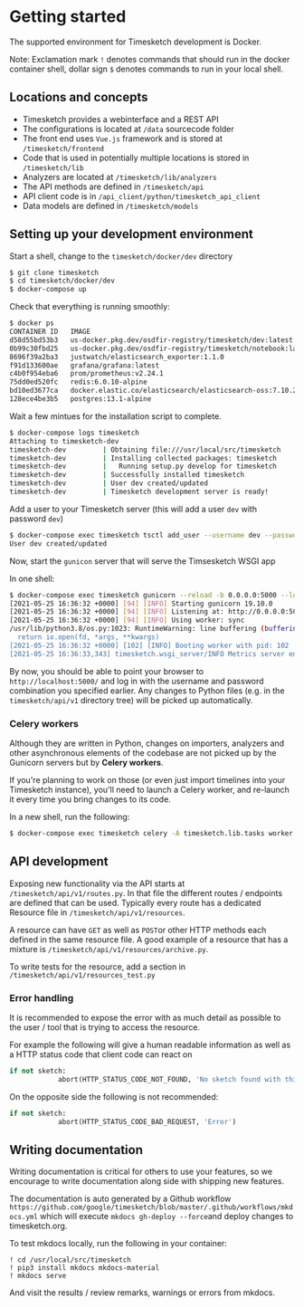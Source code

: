 # Getting started

The supported environment for Timesketch development is Docker.

Note: Exclamation mark `!` denotes commands that should run in the docker container shell, dollar sign `$` denotes commands to run in your local shell.

## Locations and concepts

- Timesketch provides a webinterface and a REST API
- The configurations is located at `/data` sourcecode folder
- The front end uses `Vue.js` framework and is stored at `/timesketch/frontend`
- Code that is used in potentially multiple locations is stored in `/timesketch/lib`
- Analyzers are located at `/timesketch/lib/analyzers`
- The API methods are defined in `/timesketch/api`
- API client code is in `/api_client/python/timesketch_api_client`
- Data models are defined in `/timesketch/models`

## Setting up your development environment

Start a shell, change to the `timesketch/docker/dev` directory

```bash
$ git clone timesketch
$ cd timesketch/docker/dev
$ docker-compose up
```

Check that everything is running smoothly:

```bash
$ docker ps
CONTAINER ID   IMAGE                                                          COMMAND                  CREATED       STATUS       PORTS                                NAMES
d58d55bd53b3   us-docker.pkg.dev/osdfir-registry/timesketch/dev:latest        "/docker-entrypoint.…"   3 hours ago   Up 3 hours   127.0.0.1:5000->5000/tcp             timesketch-dev
0b99c30fbd25   us-docker.pkg.dev/osdfir-registry/timesketch/notebook:latest   "jupyter notebook"       3 hours ago   Up 3 hours   127.0.0.1:8844->8844/tcp, 8899/tcp   notebook
8696f39a2ba3   justwatch/elasticsearch_exporter:1.1.0                         "/bin/elasticsearch_…"   3 hours ago   Up 3 hours   9114/tcp                             es-metrics-exporter
f91d133600ae   grafana/grafana:latest                                         "/run.sh"                3 hours ago   Up 3 hours   127.0.0.1:3000->3000/tcp             grafana
c4b0f954eba6   prom/prometheus:v2.24.1                                        "/bin/prometheus --c…"   3 hours ago   Up 3 hours   127.0.0.1:9090->9090/tcp             prometheus
75dd0ed520fc   redis:6.0.10-alpine                                            "docker-entrypoint.s…"   3 hours ago   Up 3 hours   6379/tcp                             redis
bd10ed3677ca   docker.elastic.co/elasticsearch/elasticsearch-oss:7.10.2       "/tini -- /usr/local…"   3 hours ago   Up 3 hours   9200/tcp, 9300/tcp                   elasticsearch
128ece4be3b5   postgres:13.1-alpine                                           "docker-entrypoint.s…"   3 hours ago   Up 3 hours   5432/tcp                             postgres
```

Wait a few mintues for the installation script to complete.

```bash
$ docker-compose logs timesketch
Attaching to timesketch-dev
timesketch-dev         | Obtaining file:///usr/local/src/timesketch
timesketch-dev         | Installing collected packages: timesketch
timesketch-dev         |   Running setup.py develop for timesketch
timesketch-dev         | Successfully installed timesketch
timesketch-dev         | User dev created/updated
timesketch-dev         | Timesketch development server is ready!
```

Add a user to your Timesketch server (this will add a user `dev` with password `dev`)

```bash
$ docker-compose exec timesketch tsctl add_user --username dev --password dev
User dev created/updated
```

Now, start the `gunicon` server that will serve the Timsesketch WSGI app

In one shell:

```bash
$ docker-compose exec timesketch gunicorn --reload -b 0.0.0.0:5000 --log-file - --timeout 120 timesketch.wsgi:application
[2021-05-25 16:36:32 +0000] [94] [INFO] Starting gunicorn 19.10.0
[2021-05-25 16:36:32 +0000] [94] [INFO] Listening at: http://0.0.0.0:5000 (94)
[2021-05-25 16:36:32 +0000] [94] [INFO] Using worker: sync
/usr/lib/python3.8/os.py:1023: RuntimeWarning: line buffering (buffering=1) isn't supported in binary mode, the default buffer size will be used
  return io.open(fd, *args, **kwargs)
[2021-05-25 16:36:32 +0000] [102] [INFO] Booting worker with pid: 102
[2021-05-25 16:36:33,343] timesketch.wsgi_server/INFO Metrics server enabled
```

By now, you should be able to point your browser to `http://localhost:5000/` and log in with
the username and password combination you specified earlier. Any changes to Python files
(e.g. in the `timesketch/api/v1` directory tree) will be picked up automatically.

### Celery workers

Although they are written in Python, changes on importers, analyzers and other asynchronous elements of the codebase
are not picked up by the Gunicorn servers but by **Celery workers**.

If you're planning to work on those (or even just import timelines into your Timesketch instance), you'll need to launch
a Celery worker, and re-launch it every time you bring changes to its code.

In a new shell, run the following:

```bash
$ docker-compose exec timesketch celery -A timesketch.lib.tasks worker --loglevel info
```

## API development

Exposing new functionality via the API starts at `/timesketch/api/v1/routes.py`. In that file the different routes / endpoints are defined that can be used.
Typically every route has a dedicated Resource file in `/timesketch/api/v1/resources`.

A resource can have `GET` as well as `POST`or other HTTP methods each defined in the same resource file. A good example of a resource that has a mixture is `/timesketch/api/v1/resources/archive.py`.

To write tests for the resource, add a section in `/timesketch/api/v1/resources_test.py`

### Error handling

It is recommended to expose the error with as much detail as possible to the user / tool that is trying to access the resource.

For example the following will give a human readable information as well as a HTTP status code that client code can react on

```python
if not sketch:
            abort(HTTP_STATUS_CODE_NOT_FOUND, 'No sketch found with this ID.')
```

On the opposite side the following is not recommended:

```python
if not sketch:
            abort(HTTP_STATUS_CODE_BAD_REQUEST, 'Error')
```

## Writing documentation

Writing documentation is critical for others to use your features, so we encourage to write documentation along side with shipping new features.

The documentation is auto generated by a Github workflow `https://github.com/google/timesketch/blob/master/.github/workflows/mkdocs.yml` which will execute `mkdocs gh-deploy --force`and deploy changes to timesketch.org.

To test mkdocs locally, run the following in your container:

```shell
! cd /usr/local/src/timesketch
! pip3 install mkdocs mkdocs-material
! mkdocs serve
```

And visit the results / review remarks, warnings or errors from mkdocs.
